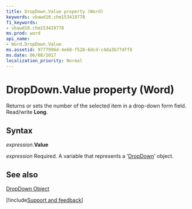 ```yaml
---
title: DropDown.Value property (Word)
keywords: vbawd10.chm153419778
f1_keywords:
- vbawd10.chm153419778
ms.prod: word
api_name:
- Word.DropDown.Value
ms.assetid: 9777996d-4e60-f528-6dcd-c4da3b77dff8
ms.date: 06/08/2017
localization_priority: Normal
---
```



# DropDown.Value property (Word)

Returns or sets the number of the selected item in a drop-down form field. Read/write  **Long**.


## Syntax

_expression_.**Value**

_expression_ Required. A variable that represents a '[DropDown](Word.DropDown.md)' object.


## See also


[DropDown Object](Word.DropDown.md)

[!include[Support and feedback](~/includes/feedback-boilerplate.md)]